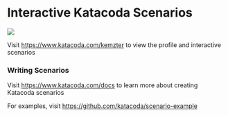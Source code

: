 # Interactive Katacoda Scenarios

[![](http://shields.katacoda.com/katacoda/kemzter/count.svg)](https://www.katacoda.com/kemzter "Get your profile on Katacoda.com")

Visit https://www.katacoda.com/kemzter to view the profile and interactive scenarios

### Writing Scenarios
Visit https://www.katacoda.com/docs to learn more about creating Katacoda scenarios

For examples, visit https://github.com/katacoda/scenario-example
